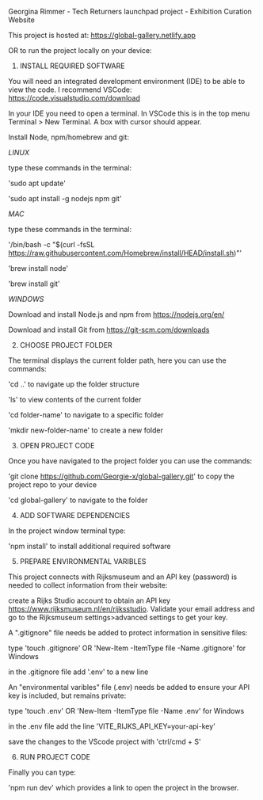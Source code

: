 Georgina Rimmer - Tech Returners launchpad project - Exhibition Curation Website


This project is hosted at: https://global-gallery.netlify.app


OR to run the project locally on your device:

1. INSTALL REQUIRED SOFTWARE

You will need an integrated development environment (IDE) to be able to view the code. I recommend VSCode: https://code.visualstudio.com/download

In your IDE you need to open a terminal. In VSCode this is in the top menu Terminal > New Terminal. A box with cursor should appear.

Install Node, npm/homebrew and git:

*LINUX*

type these commands in the terminal:

'sudo apt update'

'sudo apt install -g nodejs npm git' 

*MAC*

type these commands in the terminal:

'/bin/bash -c "$(curl -fsSL https://raw.githubusercontent.com/Homebrew/install/HEAD/install.sh)"'

'brew install node'

'brew install git'

*WINDOWS*

Download and install Node.js and npm from https://nodejs.org/en/

Download and install Git from https://git-scm.com/downloads


2. CHOOSE PROJECT FOLDER

The terminal displays the current folder path, here you can use the commands: 

'cd ..' to navigate up the folder structure

'ls' to view contents of the current folder 

'cd folder-name' to navigate to a specific folder

'mkdir new-folder-name' to create a new folder


3. OPEN PROJECT CODE

Once you have navigated to the project folder you can use the commands: 

'git clone https://github.com/Georgie-x/global-gallery.git' to copy the project repo to your device

'cd global-gallery' to navigate to the folder


4. ADD SOFTWARE DEPENDENCIES

In the project window terminal type: 

'npm install' to install additional required software


5. PREPARE ENVIRONMENTAL VARIBLES 

This project connects with Rijksmuseum and an API key (password) is needed to collect information from their website:

create a Rijks Studio account to obtain an API key https://www.rijksmuseum.nl/en/rijksstudio. Validate your email address and go to the Rijksmuseum settings>advanced settings to get your key.

A ".gitignore" file needs be added to protect information in sensitive files:

type 'touch .gitignore' OR 'New-Item -ItemType file -Name .gitignore' for Windows

in the .gitignore file add '.env' to a new line 

An "environmental varibles" file (.env) needs be added to ensure your API key is included, but remains private:

type 'touch .env' OR 'New-Item -ItemType file -Name .env' for Windows

in the .env file add the line 'VITE_RIJKS_API_KEY=your-api-key'

save the changes to the VScode project with 'ctrl/cmd + S'


6. RUN PROJECT CODE

Finally you can type:

'npm run dev' which provides a link to open the project in the browser.
